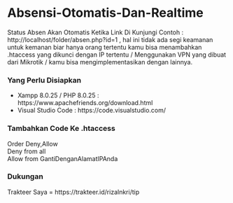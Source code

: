# Absensi-Otomatis-Dan-Realtime
Status Absen Akan Otomatis Ketika Link Di Kunjungi Contoh : http://localhost/folder/absen.php?id=1 , hal ini tidak ada segi keamanan <br>
untuk kemanan biar hanya orang tertentu kamu bisa menambahkan .htaccess yang dikunci dengan IP tertentu / Menggunakan VPN yang dibuat dari Mikrotik / kamu bisa mengimplementasikan dengan lainnya.
<h3>Yang Perlu Disiapkan</h3>
<ul>
<li>Xampp 8.0.25 / PHP 8.0.25 : https://www.apachefriends.org/download.html</li>
<li>Visual Studio Code : https://code.visualstudio.com/</li>
</ul>

<h3>Tambahkan Code Ke .htaccess</h3>
Order Deny,Allow<br>
Deny from all<br>
Allow from GantiDenganAlamatIPAnda<br>

<h3>Dukungan</h3>
Trakteer Saya = https://trakteer.id/rizalnkri/tip

